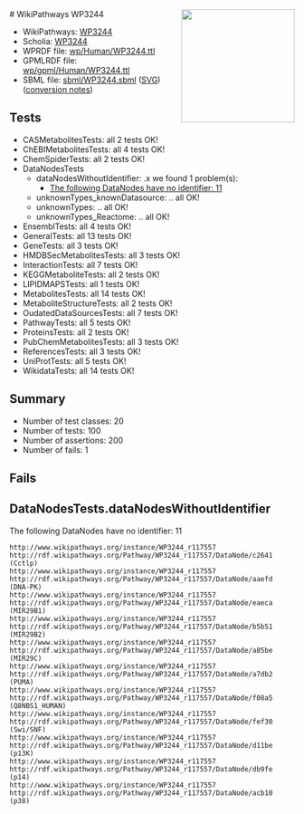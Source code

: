 <img style="float: right; width: 200px" src="../logo.png" />
# WikiPathways WP3244

* WikiPathways: [WP3244](https://identifiers.org/wikipathways:WP3244)
* Scholia: [WP3244](https://scholia.toolforge.org/wikipathways/WP3244)
* WPRDF file: [wp/Human/WP3244.ttl](../wp/Human/WP3244.ttl)
* GPMLRDF file: [wp/gpml/Human/WP3244.ttl](../wp/gpml/Human/WP3244.ttl)
* SBML file: [sbml/WP3244.sbml](../sbml/WP3244.sbml) ([SVG](../sbml/WP3244.svg)) ([conversion notes](../sbml/WP3244.txt))

## Tests
* CASMetabolitesTests: all 2 tests OK!
* ChEBIMetabolitesTests: all 4 tests OK!
* ChemSpiderTests: all 2 tests OK!
* DataNodesTests
    * dataNodesWithoutIdentifier: .x we found 1 problem(s):
        * [The following DataNodes have no identifier: 11](#8792c491)
    * unknownTypes_knownDatasource: .. all OK!
    * unknownTypes: .. all OK!
    * unknownTypes_Reactome: .. all OK!
* EnsemblTests: all 4 tests OK!
* GeneralTests: all 13 tests OK!
* GeneTests: all 3 tests OK!
* HMDBSecMetabolitesTests: all 3 tests OK!
* InteractionTests: all 7 tests OK!
* KEGGMetaboliteTests: all 2 tests OK!
* LIPIDMAPSTests: all 1 tests OK!
* MetabolitesTests: all 14 tests OK!
* MetaboliteStructureTests: all 2 tests OK!
* OudatedDataSourcesTests: all 7 tests OK!
* PathwayTests: all 5 tests OK!
* ProteinsTests: all 2 tests OK!
* PubChemMetabolitesTests: all 3 tests OK!
* ReferencesTests: all 3 tests OK!
* UniProtTests: all 5 tests OK!
* WikidataTests: all 14 tests OK!


## Summary

* Number of test classes: 20
* Number of tests: 100
* Number of assertions: 200
* Number of fails: 1

## Fails

<a name="8792c491" />

## DataNodesTests.dataNodesWithoutIdentifier

The following DataNodes have no identifier: 11
```
http://www.wikipathways.org/instance/WP3244_r117557 http://rdf.wikipathways.org/Pathway/WP3244_r117557/DataNode/c2641 (Cctlp)
http://www.wikipathways.org/instance/WP3244_r117557 http://rdf.wikipathways.org/Pathway/WP3244_r117557/DataNode/aaefd (DNA-PK)
http://www.wikipathways.org/instance/WP3244_r117557 http://rdf.wikipathways.org/Pathway/WP3244_r117557/DataNode/eaeca (MIR29B1)
http://www.wikipathways.org/instance/WP3244_r117557 http://rdf.wikipathways.org/Pathway/WP3244_r117557/DataNode/b5b51 (MIR29B2)
http://www.wikipathways.org/instance/WP3244_r117557 http://rdf.wikipathways.org/Pathway/WP3244_r117557/DataNode/a85be (MIR29C)
http://www.wikipathways.org/instance/WP3244_r117557 http://rdf.wikipathways.org/Pathway/WP3244_r117557/DataNode/a7db2 (PUMA)
http://www.wikipathways.org/instance/WP3244_r117557 http://rdf.wikipathways.org/Pathway/WP3244_r117557/DataNode/f08a5 (Q8NBS1_HUMAN)
http://www.wikipathways.org/instance/WP3244_r117557 http://rdf.wikipathways.org/Pathway/WP3244_r117557/DataNode/fef30 (Swi/SNF)
http://www.wikipathways.org/instance/WP3244_r117557 http://rdf.wikipathways.org/Pathway/WP3244_r117557/DataNode/d11be (p13K)
http://www.wikipathways.org/instance/WP3244_r117557 http://rdf.wikipathways.org/Pathway/WP3244_r117557/DataNode/db9fe (p14)
http://www.wikipathways.org/instance/WP3244_r117557 http://rdf.wikipathways.org/Pathway/WP3244_r117557/DataNode/acb10 (p38)
```

